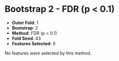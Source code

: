 # Bootstrap 2 - FDR (p < 0.1)

- **Outer Fold**: 1
- **Bootstrap**: 2
- **Method**: FDR (p < 0.1)
- **Fold Seed**: 43
- **Features Selected**: 0

No features were selected by this method.
